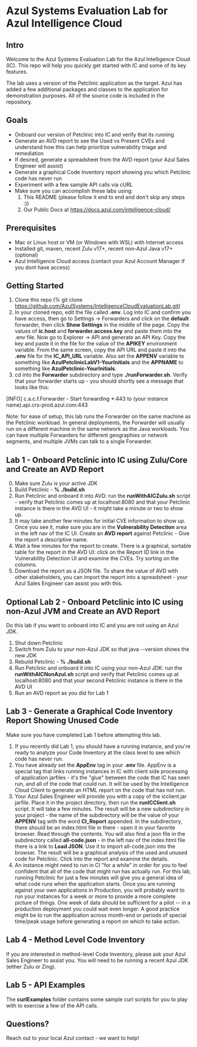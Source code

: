 # Azul Systems Evaluation Lab for Azul Intelligence Cloud

## Intro

Welcome to the Azul Systems Evaluation Lab for the Azul Intelligence Cloud (IC). This repo will help you quickly get started with IC and some of its key features.

The lab uses a version of the Petclinic application as the target. Azul has added a few additional packages and classes to the application for demonstration purposes. All of the source code is included in the repository.

## Goals

- Onboard our version of Petclinic into IC and verify that its running
- Generate an AVD report to see the Used vs Present CVEs and understand how this can help prioritize vulnerability triage and remediation
- If desired, generate a spreadsheet from the AVD report (your Azul Sales Engineer will assist)
- Generate a graphical Code Inventory report showing you which Petclinic code has never run
- Experiment with a few sample API calls via cURL
- Make sure you can accomplish these labs using:
    1. This README (please follow it end to end and don't skip any steps :))
    2. Our Public Docs at https://docs.azul.com/intelligence-cloud/

## Prerequisites

- Mac or Linux host or VM (or Windows with WSL) with Internet access
- Installed git, maven, recent Zulu v17+, recent non-Azul Java v17+ (optional)
- Azul Intelligence Cloud access (contact your Azul Account Manager if you dont have access)

## Getting Started

1. Clone this repo (% git clone https://github.com/AzulSystems/IntelligenceCloudEvaluationLab.git)
2. In your cloned repo, edit the file called **.env**. Log into IC and confirm you have access, then go to Settings -> Forwarders and click on the **default** forwarder, then click **Show Settings** in the middle of the page. Copy the values of **ic.host** and **forwarder.access.key** and paste them into the .env file. Now go to Explorer -> API and generate an API Key. Copy the key and paste it in the file for the value of the **APIKEY** environment variable. From the same screen, copy the API URL and paste it into the **.env** file for the **IC_API_URL** variable. Also set the **APPENV** variable to something like **AzulPetclinicLabV1-YourInitials** and the **APPNAME** to something like **AzulPetclinic-YourInitials**.
3. cd into the **Forwarder** subdirectory and type **./runForwarder.sh**. Verify that your forwarder starts up - you should shortly see a message that looks like this:

[INFO] c.a.c.f.Forwarder - Start forwarding *:443 to (your instance name).api.crs-prod.azul.com:443

Note: for ease of setup, this lab runs the Forwarder on the same machine as the Petclinic workload. In general deployments, the Forwarder will usually run on a different machine in the same network as the Java workloads. You can have multiple Forwarders for different geographies or network segments, and multiple JVMs can talk to a single Forwarder.

## Lab 1 - Onboard Petclinic into IC using Zulu/Core and Create an AVD Report

0. Make sure Zulu is your active JDK
1. Build Petclinic - **% ./build.sh** 
2. Run Petclinic and onboard it into AVD: run the **runWithAICZulu.sh** script - verify that Petclinic comes up at localhost:8080 and that your Petclinic instance is there in the AVD UI - it might take a minute or two to show up.
3. It may take another few minutes for initial CVE information to show up. Once you see it, make sure you are in the **Vulnerability Detection** area in the left nav of the IC UI. Create an **AVD report** against Petclinic - Give the report a descriptive name.
4. Wait a few minutes for the report to create. There is a graphical, sortable table for the report in the AVD UI: click on the Report ID link in the Vulnerability Detection UI and examine the CVEs. Try sorting on the columns.
5. Download the report as a JSON file. To share the value of AVD with other stakeholders, you can import the report into a spreadsheet - your Azul Sales Engineer can assist you with this.

## Optional Lab 2 - Onboard Petclinic into IC using non-Azul JVM and Create an AVD Report

Do this lab if you want to onboard into IC and you are not using an Azul JDK.

1. Shut down Petclinic
2. Switch from Zulu to your non-Azul JDK so that java --version shows the new JDK
3. Rebuild Petclinic - **% ./build.sh** 
4. Run Petclinic and onboard it into IC using your non-Azul JDK: run the **runWithAICNonAzul.sh** script and verify that Petclinic comes up at localhost:8080 and that your second Petclinic instance is there in the AVD UI
6. Run an AVD report as you did for Lab 1

## Lab 3 - Generate a Graphical Code Inventory Report Showing Unused Code

Make sure you have completed Lab 1 before attempting this lab.

1. If you recently did Lab 1, you should have a running instance, and you're ready to analyze your Code Inventory at the class level to see which code has never run.
2. You have already set the **AppEnv** tag in your **.env** file. AppEnv is a special tag that links running instances in IC with client side processing of application jarfiles - it's the "glue" between the code that IC has seen run, and all of the code that could run. It will be used by the Intelligence Cloud Client to generate an HTML report on the code that has not run. 
3. Your Azul Sales Engineer will provide you with a copy of the icclient.jar jarfile. Place it in the project directory, then run the **runICClient.sh** script. It will take a few minutes. The result will be a new subdirectory in your project - the name of the subdirectory will be the value of your **APPENV** tag with the word **CI_Report** appended. In the subdirectory, there should be an index.html file in there - open it in your favorite browser. Read through the contents. You will also find a json file in the subdirectory called **all-code.json** - in the left nav of the index.html file there is a link to **Load JSON**. Use it to import all-code.json into the browser. The result will be a graphical analysis of the used and unused code for Petclinic. Click into the report and examine the details.
4. An instance might need to run in CI "for a while" in order for you to feel confident that all of the code that might run has actually run. For this lab, running Petclinic for just a few minutes will give you a general idea of what code runs when the application starts. Once you are running against your own applications in Production, you will probably want to run your instances for a week or more to provide a more complete picture of things. One week of data should be sufficient for a pilot -- in a production deployment you could wait even longer. A good practice might be to run the application across month-end or periods of special time/peak usage before generating a report on which to take action.

## Lab 4 - Method Level Code Inventory

If you are interested in method-level Code Inventory, please ask your Azul Sales Engineer to assist you. You will need to be running a recent Azul JDK (either Zulu or Zing).


## Lab 5 - API Examples

The **curlExamples** folder contains some sample curl scripts for you to play with to exercise a few of the API calls.

## Questions?

Reach out to your local Azul contact - we want to help!

